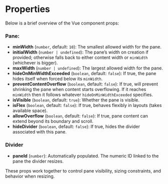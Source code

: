 # Properties
Below is a brief overview of the Vue component props:

### Pane:
- **minWidth** (`number`, default: `10`): The smallest allowed width for the pane.
- **initialWidth** (`number | undefined`): The pane’s width on creation if provided; otherwise falls back to either content width or `minWidth` (whichever is bigger).
- **maxWidth** (`number | undefined`): The largest allowed width for the pane.
- **hideOnMinWidthExceeded** (`boolean`, default: `false`): If true, the pane hides itself when forced below its `minWidth`.
- **preventContentOverflow** (`boolean`, default: `false`): If true, will prevent shrinking the pane when content starts overflowing. If it reaches `minWidth` then it follows whatever `hideOnMinWidthExceeded` specifies.
- **isVisible** (`boolean`, default: `true`): Whether the pane is visible.
- **isFlex** (`boolean`, default: `false`): If true, behaves flexibly in layouts (takes available space).
- **allowOverflow** (`boolean`, default: `false`): If true, pane content can extend beyond its boundary and scroll.
- **hideDivider** (`boolean`, default: `false`): If true, hides the divider associated with this pane.

### Divider
- **paneId** (`number`): Automatically populated. The numeric ID linked to the pane the divider resizes.

These props work together to control pane visibility, sizing constraints, and behavior when resizing.